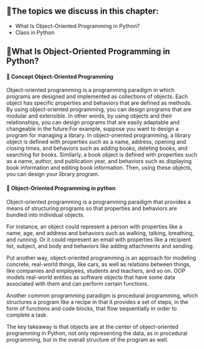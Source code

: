 ## 🔹The topics we discuss in this chapter:

-  What Is Object-Oriented Programming in Python?
-  Class in Python


## 💎What Is Object-Oriented Programming in Python?

#### 💢 Concept Object-Oriented Programming
Object-oriented programming is a programming paradigm in which programs are designed and implemented as collections of objects. Each object has specific properties and behaviors that are defined as methods. By using object-oriented programming, you can design programs that are modular and extensible. In other words, by using objects and their relationships, you can design programs that are easily adaptable and changeable in the future.For example, suppose you want to design a program for managing a library. In object-oriented programming, a library object is defined with properties such as a name, address, opening and closing times, and behaviors such as adding books, deleting books, and searching for books. Similarly, a book object is defined with properties such as a name, author, and publication year, and behaviors such as displaying book information and editing book information. Then, using these objects, you can design your library program.

#### 💢 Object-Oriented Programming in python
Object-oriented programming is a programming paradigm that provides a means of structuring programs so that properties and behaviors are bundled into individual objects.

For instance, an object could represent a person with properties like a name, age, and address and behaviors such as walking, talking, breathing, and running. Or it could represent an email with properties like a recipient list, subject, and body and behaviors like adding attachments and sending.

Put another way, object-oriented programming is an approach for modeling concrete, real-world things, like cars, as well as relations between things, like companies and employees, students and teachers, and so on. OOP models real-world entities as software objects that have some data associated with them and can perform certain functions.

Another common programming paradigm is procedural programming, which structures a program like a recipe in that it provides a set of steps, in the form of functions and code blocks, that flow sequentially in order to complete a task.

The key takeaway is that objects are at the center of object-oriented programming in Python, not only representing the data, as in procedural programming, but in the overall structure of the program as well.

